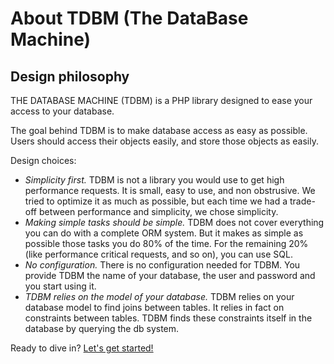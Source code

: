 About TDBM (The DataBase Machine)
=================================

Design philosophy
-----------------

THE DATABASE MACHINE (TDBM) is a PHP library designed to ease your access to your database.

The goal behind TDBM is to make database access as easy as possible. Users should access their objects easily, and store those objects as easily.

Design choices:
- _Simplicity first._ TDBM is not a library you would use to get high performance requests. It is small, easy to use, and non obstrusive. We tried to optimize it as much as possible, but each time we had a trade-off between performance and simplicity, we chose simplicity.
- _Making simple tasks should be simple._ TDBM does not cover everything you can do with a complete ORM system. But it makes as simple as possible those tasks you do 80% of the time. For the remaining 20% (like performance critical requests, and so on), you can use SQL.
- _No configuration._ There is no configuration needed for TDBM. You provide TDBM the name of your database, the user and password and you start using it.
- _TDBM relies on the model of your database._ TDBM relies on your database model to find joins between tables. It relies in fact on constraints between tables. TDBM finds these constraints itself in the database by querying the db system.


Ready to dive in? <a href="quickstart.html">Let's get started!</a>